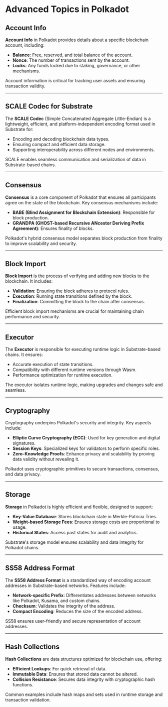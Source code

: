 # Advanced Topics in Polkadot

## Account Info
**Account Info** in Polkadot provides details about a specific blockchain account, including:
- **Balance**: Free, reserved, and total balance of the account.
- **Nonce**: The number of transactions sent by the account.
- **Locks**: Any funds locked due to staking, governance, or other mechanisms.

Account information is critical for tracking user assets and ensuring transaction validity.

---

## SCALE Codec for Substrate
The **SCALE Codec** (Simple Concatenated Aggregate Little-Endian) is a lightweight, efficient, and platform-independent encoding format used in Substrate for:
- Encoding and decoding blockchain data types.
- Ensuring compact and efficient data storage.
- Supporting interoperability across different nodes and environments.

SCALE enables seamless communication and serialization of data in Substrate-based chains.

---

## Consensus
**Consensus** is a core component of Polkadot that ensures all participants agree on the state of the blockchain. Key consensus mechanisms include:
- **BABE (Blind Assignment for Blockchain Extension)**: Responsible for block production.
- **GRANDPA (GHOST-based Recursive ANcestor Deriving Prefix Agreement)**: Ensures finality of blocks.

Polkadot's hybrid consensus model separates block production from finality to improve scalability and security.

---

## Block Import
**Block Import** is the process of verifying and adding new blocks to the blockchain. It includes:
- **Validation**: Ensuring the block adheres to protocol rules.
- **Execution**: Running state transitions defined by the block.
- **Finalization**: Committing the block to the chain after consensus.

Efficient block import mechanisms are crucial for maintaining chain performance and security.

---

## Executor
The **Executor** is responsible for executing runtime logic in Substrate-based chains. It ensures:
- Accurate execution of state transitions.
- Compatibility with different runtime versions through Wasm.
- Performance optimization for runtime execution.

The executor isolates runtime logic, making upgrades and changes safe and seamless.

---

## Cryptography
Cryptography underpins Polkadot's security and integrity. Key aspects include:
- **Elliptic Curve Cryptography (ECC)**: Used for key generation and digital signatures.
- **Session Keys**: Specialized keys for validators to perform specific roles.
- **Zero-Knowledge Proofs**: Enhance privacy and scalability by proving data validity without revealing it.

Polkadot uses cryptographic primitives to secure transactions, consensus, and data privacy.

---

## Storage
**Storage** in Polkadot is highly efficient and flexible, designed to support:
- **Key-Value Database**: Stores blockchain state in Merkle-Patricia Tries.
- **Weight-based Storage Fees**: Ensures storage costs are proportional to usage.
- **Historical States**: Access past states for audit and analytics.

Substrate's storage model ensures scalability and data integrity for Polkadot chains.

---

## SS58 Address Format
The **SS58 Address Format** is a standardized way of encoding account addresses in Substrate-based networks. Features include:
- **Network-specific Prefix**: Differentiates addresses between networks like Polkadot, Kusama, and custom chains.
- **Checksum**: Validates the integrity of the address.
- **Compact Encoding**: Reduces the size of the encoded address.

SS58 ensures user-friendly and secure representation of account addresses.

---

## Hash Collections
**Hash Collections** are data structures optimized for blockchain use, offering:
- **Efficient Lookups**: For quick retrieval of data.
- **Immutable Data**: Ensures that stored data cannot be altered.
- **Collision Resistance**: Secures data integrity with cryptographic hash functions.

Common examples include hash maps and sets used in runtime storage and transaction validation.
